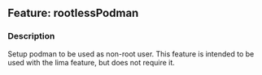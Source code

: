 ## Feature: rootlessPodman
### Description
<website-feature>
Setup podman to be used as non-root user.
This feature is intended to be used with the lima feature, but does not require it.
</website-feature>

